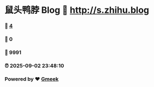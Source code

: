 # 鼠头鸭脖 Blog :link: http://s.zhihu.blog 
### :page_facing_up: [4](http://s.zhihu.blog/tag.html) 
### :speech_balloon: 0 
### :hibiscus: 9991 
### :alarm_clock: 2025-09-02 23:48:10 
### Powered by :heart: [Gmeek](https://github.com/Meekdai/Gmeek)
